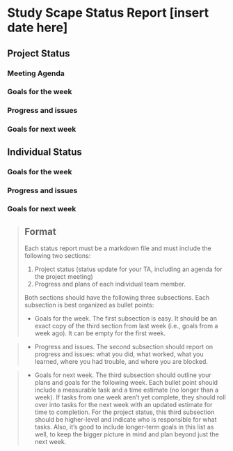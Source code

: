 # Study Scape Status Report [insert date here]

## Project Status

### Meeting Agenda

### Goals for the week

### Progress and issues

### Goals for next week


## Individual Status

### Goals for the week

### Progress and issues

### Goals for next week

> ## Format
> Each status report must be a markdown file and must include the following two sections:
> 1. Project status (status update for your TA, including an agenda for the project meeting)  
> 2. Progress and plans of each individual team member.  
>  
> Both sections should have the following three subsections. Each subsection is best organized as bullet points:
> - Goals for the week. The first subsection is easy. It should be an exact copy of the third section from last week (i.e., goals from a week ago). It can be empty for the first week. 

> - Progress and issues. The second subsection should report on progress and issues: what you did, what worked, what you learned, where you had trouble, and where you are blocked.

> - Goals for next week. The third subsection should outline your plans and goals for the following week. Each bullet point should include a measurable task and a time estimate (no longer than a week). If tasks from one week aren’t yet complete, they should roll over into tasks for the next week with an updated estimate for time to completion. For the project status, this third subsection should be higher-level and indicate who is responsible for what tasks. Also, it’s good to include longer-term goals in this list as well, to keep the bigger picture in mind and plan beyond just the next week.